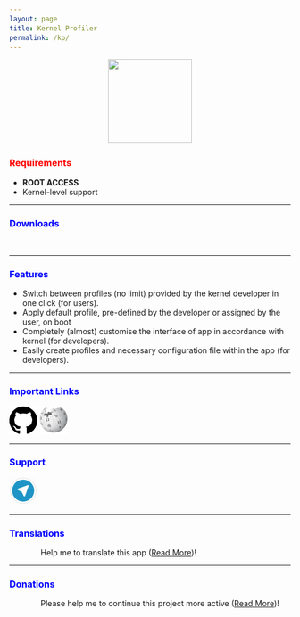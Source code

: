 ```yaml
---
layout: page
title: Kernel Profiler
permalink: /kp/
---
```


<style>
    tab1 { padding-left: 4em; }
</style>

<p style="text-align: center"><img src="https://raw.githubusercontent.com/SmartPack/KernelProfiler/master/app/src/main/res/mipmap-xxxhdpi/ic_launcher.png" alt="" width="150" height="150" /></p>

<h3 style="color: red">Requirements</h3>

* <strong>ROOT ACCESS</strong>
* Kernel-level support

<hr>

<h3 style="color: blue">Downloads</h3>

<p><a href="https://play.google.com/store/apps/details?id=com.smartpack.kernelprofiler" target="_blank"><img src="https://play.google.com/intl/en_us/badges/images/generic/en-play-badge.png" alt="" height="60" /></a> <a href="https://f-droid.org/packages/com.smartpack.kernelprofiler" target="_blank"><img src="https://fdroid.gitlab.io/artwork/badge/get-it-on.png" alt="" height="60" /></a></p>
<hr>

<h3 style="color: blue">Features</h3>

* Switch between profiles (no limit) provided by the kernel developer in one click (for users).
* Apply default profile, pre-defined by the developer or assigned by the user, on boot
* Completely (almost) customise the interface of app in accordance with kernel (for developers).
* Easily create profiles and necessary configuration file within the app (for developers).

<hr>

<h3 style="color: blue">Important Links</h3>

<p><a href="https://github.com/SmartPack/KernelProfiler/" target="_blank"><img src="https://github.com/SmartPack/SmartPack.github.io/blob/master/assets/pic002.png?raw=true" alt="" width="50" height="50" /></a> <a href="https://github.com/SmartPack/KernelProfiler/wiki" target="_blank"><img src="https://github.com/SmartPack/SmartPack.github.io/blob/master/assets/pic008.png?raw=true" alt="" width="50" height="50" /></a></p>

<hr>

<h3 style="color: blue">Support</h3>

<a href="https://t.me/smartpack_kmanager" target="_blank"><img src="https://github.com/SmartPack/SmartPack.github.io/blob/master/assets/pic006.png?raw=true" alt="" width="50" height="50" /></a>

<hr>

<h3 style="color: blue">Translations</h3>

<p style="text-align: justify"><tab1>Help me to translate this app (<a href="{{ site.github.url }}/translations/" target="_self">Read More</a>)!</tab1></p>

<hr>

<h3 style="color: blue">Donations</h3>

<p style="text-align: justify"><tab1>Please help me to continue this project more active (<a href="{{ site.github.url }}/donation/" target="_self">Read More</a>)!</tab1></p>
